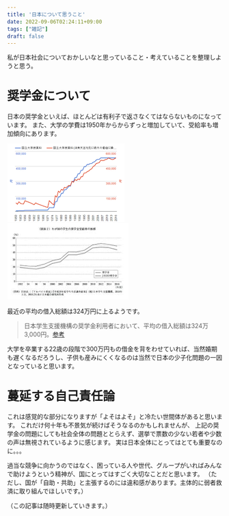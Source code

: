 ```yaml
---
title: '日本について思うこと'
date: 2022-09-06T02:24:11+09:00
tags: ["雑記"]
draft: false
---
```


私が日本社会についておかしいなと思っていること・考えていることを整理しようと思う。

# 奨学金について
日本の奨学金といえば、ほとんどは有利子で返さなくてはならないものになっています。
また、大学の学費は1950年からからずっと増加していて、受給率も増加傾向にあります。

![学費の推移](./images/japanese_tuition_fee.png)
![奨学金受給率の推移](./images/receipt_rate.png)

最近の平均の借入総額は324万円に上るようです。

>日本学生支援機構の奨学金利用者において、平均の借入総額は324万3,000円。[参考](https://magazine.aruhi-corp.co.jp/0000-5086/#:~:text=%E5%80%9F%E5%85%A5%E7%B7%8F%E9%A1%8D%E3%81%AA%E3%81%A9%E3%81%AE%E5%B9%B3%E5%9D%87%E9%A1%8D%E3%81%AF&text=%E6%97%A5%E6%9C%AC%E5%AD%A6%E7%94%9F%E6%94%AF%E6%8F%B4%E6%A9%9F%E6%A7%8B%E3%81%AE%E5%A5%A8%E5%AD%A6%E9%87%91%E5%88%A9%E7%94%A8%E8%80%85%E3%81%AB%E3%81%8A%E3%81%84%E3%81%A6,%E4%BB%A5%E4%B8%8A%E3%82%92%E5%8D%A0%E3%82%81%E3%81%A6%E3%81%84%E3%81%BE%E3%81%99%E3%80%82)

大学を卒業する22歳の段階で300万円もの借金を背をわせていれば、当然婚期も遅くなるだろうし、子供も産みにくくなるのは当然で日本の少子化問題の一因となっていると思います。

# 蔓延する自己責任論

これは感覚的な部分になりますが「よそはよそ」と冷たい世間体があると思います。
これだけ何十年も不景気が続けばそうなるのかもしれませんが、
上記の奨学金の問題にしても社会全体の問題ととらえず、選挙で票数の少ない若者や少数の声は無視されているように感じます。
実は日本全体にとってはとても重要なのに。。。

過当な競争に向かうのではなく、困っている人や世代、グループがいればみんなで助けようという精神が、国にとってはすごく大切なことだと思います。
（ただし、国が「自助・共助」と主張するのには違和感があります。主体的に弱者救済に取り組んでほしいです。）

（この記事は随時更新していきます。）
